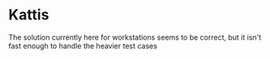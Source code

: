 # Kattis
The solution currently here for workstations seems to be correct, but it isn't fast enough to handle the heavier test cases
